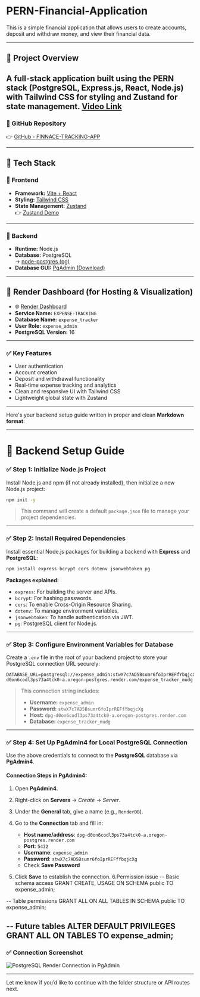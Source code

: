 # PERN-Financial-Application

This is a simple financial application that allows users to create accounts, deposit and withdraw money, and view their financial data.

---

## 🚀 Project Overview

A full-stack application built using the PERN stack (PostgreSQL, Express.js, React, Node.js) with Tailwind CSS for styling and Zustand for state management.
  [Video Link](https://www.youtube.com/watch?v=SAdRcCMSjL0&t=818s)
---

### 📁 GitHub Repository

👉 [GitHub - FINNACE-TRACKING-APP](https://github.com/BUDDHABHUSHAN23/FINNACE-TRACKING-APP)

---

## 🧩 Tech Stack

### 🔷 Frontend

- **Framework:** [Vite + React](https://vite.dev/guide/)
- **Styling:** [Tailwind CSS](https://tailwindcss.com/docs/installation/using-vite)
- **State Management:** [Zustand](https://zustand.docs.pmnd.rs/getting-started/introduction)  
  👉 [Zustand Demo](https://zustand-demo.pmnd.rs/)

---

### 🔶 Backend

- **Runtime:** Node.js
- **Database:** PostgreSQL  
  → [node-postgres (pg)](https://node-postgres.com/)
- **Database GUI:** [PgAdmin (Download)](https://www.postgresql.org/ftp/pgadmin/pgadmin4/v9.3/windows/)

---

## 🧮 Render Dashboard (for Hosting & Visualization)

- 🌐 [Render Dashboard](https://dashboard.render.com/login)
- **Service Name:** `EXPENSE-TRACKING`
- **Database Name:** `expense_tracker`
- **User Role:** `expense_admin`
- **PostgreSQL Version:** 16

---

### ✅ Key Features

- User authentication
- Account creation
- Deposit and withdrawal functionality
- Real-time expense tracking and analytics
- Clean and responsive UI with Tailwind CSS
- Lightweight global state with Zustand

---

Here's your backend setup guide written in proper and clean **Markdown format**:

---

# 🔶 Backend Setup Guide

### ✅ Step 1: Initialize Node.js Project

Install Node.js and npm (if not already installed), then initialize a new Node.js project:

```bash
npm init -y
```

> This command will create a default `package.json` file to manage your project dependencies.

---

### ✅ Step 2: Install Required Dependencies

Install essential Node.js packages for building a backend with **Express** and **PostgreSQL**:

```bash
npm install express bcrypt cors dotenv jsonwebtoken pg
```

**Packages explained:**

* `express`: For building the server and APIs.
* `bcrypt`: For hashing passwords.
* `cors`: To enable Cross-Origin Resource Sharing.
* `dotenv`: To manage environment variables.
* `jsonwebtoken`: To handle authentication via JWT.
* `pg`: PostgreSQL client for Node.js.

---

### ✅ Step 3: Configure Environment Variables for Database

Create a `.env` file in the root of your backend project to store your PostgreSQL connection URL securely:

```
DATABASE_URL=postgresql://expense_admin:stwX7c7AD5Bsumr6foIprREFfYbqjcXg@dpg-d0on6codl3ps73a4tck0-a.oregon-postgres.render.com/expense_tracker_mudg
```

> This connection string includes:
>
> * **Username:** `expense_admin`
> * **Password:** `stwX7c7AD5Bsumr6foIprREFfYbqjcXg`
> * **Host:** `dpg-d0on6codl3ps73a4tck0-a.oregon-postgres.render.com`
> * **Database:** `expense_tracker_mudg`

---

### ✅ Step 4: Set Up PgAdmin4 for Local PostgreSQL Connection

Use the above credentials to connect to the **PostgreSQL** database via **PgAdmin4**.

#### Connection Steps in PgAdmin4:

1. Open **PgAdmin4**.
2. Right-click on **Servers** → *Create* → *Server*.
3. Under the **General** tab, give a name (e.g., `RenderDB`).
4. Go to the **Connection** tab and fill in:

   * **Host name/address**: `dpg-d0on6codl3ps73a4tck0-a.oregon-postgres.render.com`
   * **Port**: `5432`
   * **Username**: `expense_admin`
   * **Password**: `stwX7c7AD5Bsumr6foIprREFfYbqjcXg`
   * Check **Save Password**
5. Click **Save** to establish the connection.
6.Permission issue 
  -- Basic schema access
  GRANT CREATE, USAGE ON SCHEMA public TO expense_admin;

  -- Table permissions
  GRANT ALL ON ALL TABLES IN SCHEMA public TO expense_admin;

  -- Future tables
  ALTER DEFAULT PRIVILEGES 
  GRANT ALL ON TABLES TO expense_admin;
---

### ✅ Connection Screenshot

![PostgreSQL Render Connection in PgAdmin](image-1.png)

---

Let me know if you’d like to continue with the folder structure or API routes next.
